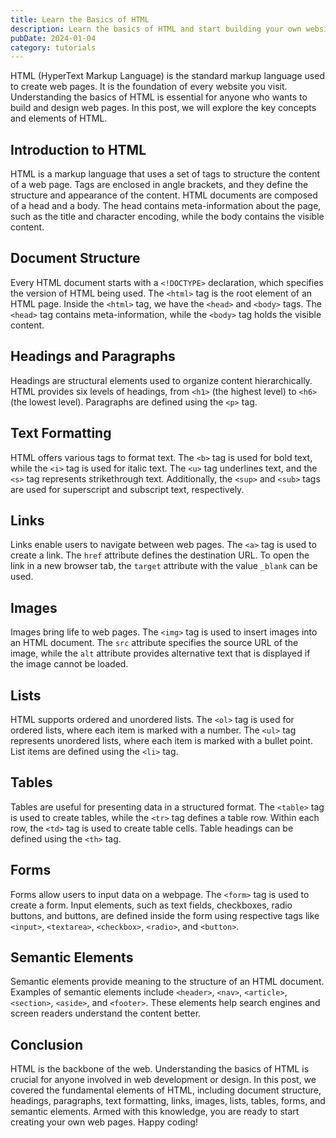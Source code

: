 ```yaml
---
title: Learn the Basics of HTML
description: Learn the basics of HTML and start building your own websites. Discover the power of HTML and how it can help you create amazing web experiences.
pubDate: 2024-01-04
category: tutorials
---
```


HTML (HyperText Markup Language) is the standard markup language used to create web pages. It is the foundation of every website you visit. Understanding the basics of HTML is essential for anyone who wants to build and design web pages. In this post, we will explore the key concepts and elements of HTML.

## Introduction to HTML

HTML is a markup language that uses a set of tags to structure the content of a web page. Tags are enclosed in angle brackets, and they define the structure and appearance of the content. HTML documents are composed of a head and a body. The head contains meta-information about the page, such as the title and character encoding, while the body contains the visible content.

## Document Structure

Every HTML document starts with a `<!DOCTYPE>` declaration, which specifies the version of HTML being used. The `<html>` tag is the root element of an HTML page. Inside the `<html>` tag, we have the `<head>` and `<body>` tags. The `<head>` tag contains meta-information, while the `<body>` tag holds the visible content.

## Headings and Paragraphs

Headings are structural elements used to organize content hierarchically. HTML provides six levels of headings, from `<h1>` (the highest level) to `<h6>` (the lowest level). Paragraphs are defined using the `<p>` tag.

## Text Formatting

HTML offers various tags to format text. The `<b>` tag is used for bold text, while the `<i>` tag is used for italic text. The `<u>` tag underlines text, and the `<s>` tag represents strikethrough text. Additionally, the `<sup>` and `<sub>` tags are used for superscript and subscript text, respectively.

## Links

Links enable users to navigate between web pages. The `<a>` tag is used to create a link. The `href` attribute defines the destination URL. To open the link in a new browser tab, the `target` attribute with the value `_blank` can be used.

## Images

Images bring life to web pages. The `<img>` tag is used to insert images into an HTML document. The `src` attribute specifies the source URL of the image, while the `alt` attribute provides alternative text that is displayed if the image cannot be loaded.

## Lists

HTML supports ordered and unordered lists. The `<ol>` tag is used for ordered lists, where each item is marked with a number. The `<ul>` tag represents unordered lists, where each item is marked with a bullet point. List items are defined using the `<li>` tag.

## Tables

Tables are useful for presenting data in a structured format. The `<table>` tag is used to create tables, while the `<tr>` tag defines a table row. Within each row, the `<td>` tag is used to create table cells. Table headings can be defined using the `<th>` tag.

## Forms

Forms allow users to input data on a webpage. The `<form>` tag is used to create a form. Input elements, such as text fields, checkboxes, radio buttons, and buttons, are defined inside the form using respective tags like `<input>`, `<textarea>`, `<checkbox>`, `<radio>`, and `<button>`.

## Semantic Elements

Semantic elements provide meaning to the structure of an HTML document. Examples of semantic elements include `<header>`, `<nav>`, `<article>`, `<section>`, `<aside>`, and `<footer>`. These elements help search engines and screen readers understand the content better.

## Conclusion

HTML is the backbone of the web. Understanding the basics of HTML is crucial for anyone involved in web development or design. In this post, we covered the fundamental elements of HTML, including document structure, headings, paragraphs, text formatting, links, images, lists, tables, forms, and semantic elements. Armed with this knowledge, you are ready to start creating your own web pages. Happy coding!
